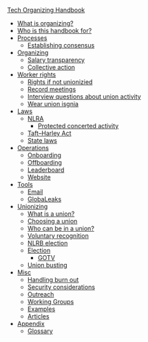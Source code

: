 [Tech Organizing Handbook](tech-organizing-handbook.md)

- [What is organizing?]()
- [Who is this handbook for?]()
- [Processes]()
    - [Establishing consensus]()
- [Organizing](organizing.md)
    - [Salary transparency](salary-transparency.md)
    - [Collective action]()
- [Worker rights]()
    - [Rights if not unionizied]()
    - [Record meetings](./worker-rights/record-meetings.md)
    - [Interview questions about union activity](./worker-rights/interview-questions-about-union-activity.md)
    - [Wear union isgnia](./worker-rights/wear-union-insignia.md)
- [Laws](./laws.md)
    - [NLRA](./nlra.md)
        - [Protected concerted activity](./worker-rights/nlra/protected-concerted-activity.md)
    - [Taft–Harley Act]()
    - [State laws](./worker-rights/state-laws.md)
- [Operations]()
    - [Onboarding]()
    - [Offboarding]()
    - [Leaderboard]()
    - [Website]()
- [Tools]()
    - [Email]()
    - [GlobaLeaks](./tools.md)
- [Unionizing](./unionizing.md)
    - [What is a union?](./unionizing/what-is-a-union.md)
    - [Choosing a union](./unionizing/choosing-a-union.md)
    - [Who can be in a union?](./unionizing/who-can-be-in-a-union.md)
    - [Voluntary recognition](unionizing/voluntary-recognition.md)
    - [NLRB election](./unionizing/nlrb-election.md)
    - [Election](unionizing/election.md)
        - [GOTV]()
    - [Union busting](unionizing/union-busting.md)
- [Misc]()
    - [Handling burn out](handling-burn-out.md)
    - [Security considerations]()
    - [Outreach]()
    - [Working Groups]()
    - [Examples](./examples.md)
    - [Articles](./articles.md)
- [Appendix]()
    - [Glossary](./glossary.md)
